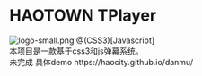 # HAOTOWN TPlayer
<img src="https://ooo.0o0.ooo/2016/12/16/585359df46d72.png" alt="logo-small.png" title="logo-small.png" />
@(CSS3)[Javascript]<br>
本项目是一款基于css3和js弹幕系统。<br>
未完成  具体demo https://haocity.github.io/danmu/
